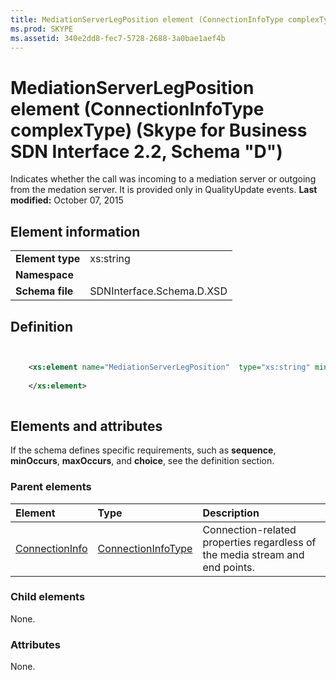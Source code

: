 ```yaml
---
title: MediationServerLegPosition element (ConnectionInfoType complexType) (Skype for Business SDN Interface 2.2, Schema "D")
ms.prod: SKYPE
ms.assetid: 340e2dd8-fec7-5728-2688-3a0bae1aef4b
---
```



# MediationServerLegPosition element (ConnectionInfoType complexType) (Skype for Business SDN Interface 2.2, Schema "D")
Indicates whether the call was incoming to a mediation server or outgoing from the medation server. It is provided only in QualityUpdate events. 
 **Last modified:** October 07, 2015
  
    
    


## Element information


|||
|:-----|:-----|
|**Element type**|xs:string |
|**Namespace**||
|**Schema file**|SDNInterface.Schema.D.XSD |
   

## Definition


```XML


    <xs:element name="MediationServerLegPosition"  type="xs:string" minOccurs="0">
    
    </xs:element>
  
```


## Elements and attributes

If the schema defines specific requirements, such as **sequence**, **minOccurs**, **maxOccurs**, and **choice**, see the definition section. 
  
    
    

### Parent elements



|**Element**|**Type**|**Description**|
|:-----|:-----|:-----|
| [ConnectionInfo](connectioninfo-element-1.md)| [ConnectionInfoType](connectioninfotype-complextype-1.md)|Connection-related properties regardless of the media stream and end points. |
   

### Child elements

None. 
  
    
    

### Attributes

None. 
  
    
    

